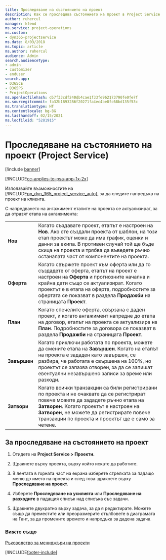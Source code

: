 ```yaml
---
title: Проследяване на състоянието на проект
description: Как се проследява състоянието на проект в Project Service
author: ruhercul
manager: kfend
ms.service: project-operations
ms.custom:
- dyn365-projectservice
ms.date: 8/03/2018
ms.topic: article
ms.author: ruhercul
audience: Admin
search.audienceType:
- admin
- customizer
- enduser
search.app:
- D365CE
- D365PS
- ProjectOperations
ms.openlocfilehash: d57f33cdf240db4cae1f33fe962173790fe0fe7f
ms.sourcegitcommit: fa32b1893286f20271fa4ec4be8fc68bd135f53c
ms.translationtype: HT
ms.contentlocale: bg-BG
ms.lasthandoff: 02/15/2021
ms.locfileid: "5281915"
---
```

# <a name="track-a-projects-status-project-service"></a>Проследяване на състоянието на проект (Project Service)

[!include [banner](../includes/psa-now-project-operations.md)]

[!INCLUDE[cc-applies-to-psa-app-1x-2x](../includes/cc-applies-to-psa-app-1x-2x.md)]

Използвайте възможностите на [!INCLUDE[pn_dyn_365_project_service_auto](../includes/pn-dyn-365-project-service-auto.md)], за да следите напредъка на проект на клиента.  

С напредването на ангажимент етапите на проекта се актуализират, за да отразят етапа на ангажимента:  


|              |                                                                                                                                                                                                                                                                                                  |
|--------------|--------------------------------------------------------------------------------------------------------------------------------------------------------------------------------------------------------------------------------------------------------------------------------------------------|
|   **Нов**    | Когато създавате проект, етапът е настроен на **Нов**. Ако сте създали проекта от шаблон, на този етап проектът може да има график, оценки и данни за екипа. В противен случай той ще бъде скица на проекта и трябва да въведете ръчно останалата част от компонентите на проекта. |
|  **Оферта**   |      Когато свържете проект към оферта или да го създадете от оферта, етапът на проект е настроен на **Оферта** и прогнозните начална и крайна дати също се актуализират. Когато проектът е в етапа на оферта, подробностите за офертата се показват в раздела **Продажби** на страницата **Проект**.      |
|   **План**   |                                     Когато спечелите оферта, свързана с даден проект, и когато ангажимент напредне до етапа на договор, етапът на проекта се актуализира на **План**. Подробностите за договора се показват в раздела **Продажби** на страницата **Проект**.                                      |
| **Завършен** |                    Когато приключи работата по проекта, можете да смените етапа на **Завършен**. Когато на етапът на проекта е зададен като завършен, се разбира, че работата е свършена на 100%, но проектът се запазва отворен, за да се запишат евентуални незавършено записи за време или разходи.                     |
|  **Затвори**   |           Когато всички транзакции са били регистрирани по проекта и не очаквате да се регистрират повече можете да зададете ръчно етапа на **Затворен**. Когато проектът е настроен на **Затворен**, не можете да регистрирате повече транзакции по проекта и проектът ще е само за четене.           |

## <a name="to-track-a-projects-status"></a>За проследяване на състоянието на проект  

1.  Отидете на **Project Service > Проекти**.  

2.  Щракнете върху проекта, върху който искате да работите.  

3.  В лентата в горната част на екрана изберете стрелката за падащо меню до името на проекта и след това щракнете върху **Проследяване на проект**.  

4.  Изберете **Проследяване на усилията** или **Проследяване на разходите** в падащия списък над списъка със задачи.  

5.  Щракнете двукратно върху задача, за да я редактирате. Можете също да преместите или преоразмерите стълбовете в диаграмата на Гант, за да промените времето и напредъка за дадена задача.  

### <a name="see-also"></a>Вижте също  
 [Ръководство за мениджъри на проекти](../psa/project-manager-guide.md)


[!INCLUDE[footer-include](../includes/footer-banner.md)]